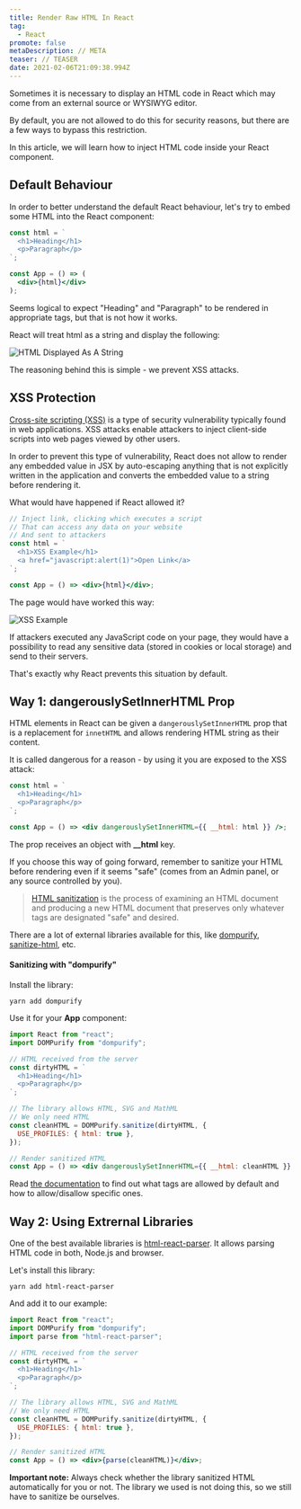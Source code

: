 ```yaml
---
title: Render Raw HTML In React
tag:
  - React
promote: false
metaDescription: // META
teaser: // TEASER
date: 2021-02-06T21:09:38.994Z
---
```

Sometimes it is necessary to display an HTML code in React which may come from an external source or WYSIWYG editor.

By default, you are not allowed to do this for security reasons, but there are a few ways to bypass this restriction.

In this article, we will learn how to inject HTML code inside your React component.

## Default Behaviour

In order to better understand the default React behaviour, let's try to embed some HTML into the React component:

```jsx
const html = `
  <h1>Heading</h1>
  <p>Paragraph</p>
`;

const App = () => (
  <div>{html}</div>
);
```

Seems logical to expect "Heading" and "Paragraph" to be rendered in appropriate tags, but that is not how it works.

React will treat html as a string and display the following:

![HTML Displayed As A String](/img/screenshot-2021-02-04-at-22.23.44.png "HTML Displayed As A String")

The reasoning behind this is simple - we prevent XSS attacks.

## XSS Protection

[Cross-site scripting (XSS)](https://en.wikipedia.org/wiki/Cross-site_scripting) is a type of security vulnerability typically found in web applications. XSS attacks enable attackers to inject client-side scripts into web pages viewed by other users.

In order to prevent this type of vulnerability, React does not allow to render any embedded value in JSX by auto-escaping anything that is not explicitly written in the application and converts the embedded value to a string before rendering it.

What would have happened if React allowed it?

```jsx
// Inject link, clicking which executes a script
// That can access any data on your website
// And sent to attackers
const html = `
  <h1>XSS Example</h1>
  <a href="javascript:alert(1)">Open Link</a>
`;

const App = () => <div>{html}</div>;
```

The page would have worked this way:

![XSS Example](/img/xss-attack.gif "XSS Example")

If attackers executed any JavaScript code on your page, they would have a possibility to read any sensitive data (stored in cookies or local storage) and send to their servers.

That's exactly why React prevents this situation by default.

## Way 1: dangerouslySetInnerHTML Prop

HTML elements in React can be given a `dangerouslySetInnerHTML` prop that is a replacement for `innetHTML` and allows rendering HTML string as their content.

It is called dangerous for a reason - by using it you are exposed to the XSS attack:

```jsx
const html = `
  <h1>Heading</h1>
  <p>Paragraph</p>
`;

const App = () => <div dangerouslySetInnerHTML={{ __html: html }} />;
```

The prop receives an object with **__html** key.

If you choose this way of going forward, remember to sanitize your HTML before rendering even if it seems "safe" (comes from an Admin panel, or any source controlled by you).

> [HTML sanitization](https://en.wikipedia.org/wiki/HTML_sanitization) is the process of examining an HTML document and producing a new HTML document that preserves only whatever tags are designated "safe" and desired.

There are a lot of external libraries available for this, like [dompurify](https://www.npmjs.com/package/dompurify), [sanitize-html](https://www.npmjs.com/package/sanitize-html), etc.

#### Sanitizing with "dompurify"

Install the library:

`yarn add dompurify`

Use it for your **App** component:

```jsx
import React from "react";
import DOMPurify from "dompurify";

// HTML received from the server
const dirtyHTML = `
  <h1>Heading</h1>
  <p>Paragraph</p>
`;

// The library allows HTML, SVG and MathML
// We only need HTML
const cleanHTML = DOMPurify.sanitize(dirtyHTML, {
  USE_PROFILES: { html: true },
});

// Render sanitized HTML
const App = () => <div dangerouslySetInnerHTML={{ __html: cleanHTML }} />;
```

Read [the documentation](https://www.npmjs.com/package/dompurify) to find out what tags are allowed by default and how to allow/disallow specific ones.

## Way 2: Using Extrernal Libraries

One of the best available libraries is [html-react-parser](https://www.npmjs.com/package/html-react-parser). It allows parsing HTML code in both, Node.js and browser.

Let's install this library:

`yarn add html-react-parser`

And add it to our example:

```jsx
import React from "react";
import DOMPurify from "dompurify";
import parse from "html-react-parser";

// HTML received from the server
const dirtyHTML = `
  <h1>Heading</h1>
  <p>Paragraph</p>
`;

// The library allows HTML, SVG and MathML
// We only need HTML
const cleanHTML = DOMPurify.sanitize(dirtyHTML, {
  USE_PROFILES: { html: true },
});

// Render sanitized HTML
const App = () => <div>{parse(cleanHTML)}</div>;
```

**Important note:** Always check whether the library sanitized HTML automatically for you or not. The library we used is not doing this, so we still have to sanitize be ourselves.